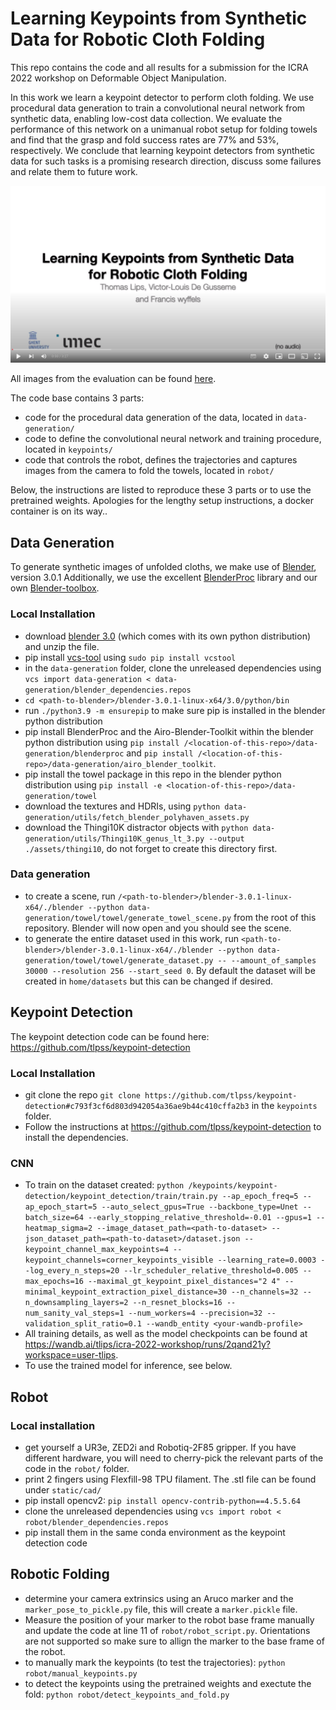# Learning Keypoints from Synthetic Data for Robotic Cloth Folding
This repo contains the code and all results for a submission for the ICRA 2022 workshop on Deformable Object Manipulation.

In this work we learn a keypoint detector to perform cloth folding. We use procedural data generation to train a convolutional neural network from synthetic data, enabling low-cost data collection. We evaluate the performance of this network on a unimanual robot setup for folding towels
and find that the grasp and fold success rates are 77% and 53%, respectively. We conclude that learning keypoint detectors from synthetic data for such tasks is a promising research direction, discuss some failures and relate them to future work.

[![Watch the video](./static/img/video-first-frame.png)](https://youtu.be/T3QdBRcC2NY)

All images from the evaluation can be found [here](https://drive.google.com/drive/folders/1elHCrpqfmvJ7Hl9XkIkyx2jKimwhHobV?usp=sharing).

The code base contains 3 parts:
- code for the procedural data generation of the data, located in `data-generation/`
- code to define the convolutional neural network and training procedure, located in `keypoints/`
- code that controls the robot, defines the trajectories and captures images from the camera to fold the towels, located in `robot/`

Below, the instructions are listed to reproduce these 3 parts or to use the pretrained weights. Apologies for the lengthy setup instructions, a docker container is on its way..

## Data Generation

To generate synthetic images of unfolded cloths, we make use of [Blender](https://www.blender.org/), version 3.0.1
Additionally, we use the excellent [BlenderProc](https://github.com/DLR-RM/BlenderProc) library and our own [Blender-toolbox](https://github.com/airo-ugent/airo-blender-toolkit).
### Local Installation
- download [blender 3.0](https://download.blender.org/release/Blender3.0/) (which comes with its own python distribution) and unzip the file.
- pip install [vcs-tool](https://github.com/dirk-thomas/vcstool) using `sudo pip install vcstool`
- in the `data-generation` folder, clone the unreleased dependencies using `vcs import data-generation < data-generation/blender_dependencies.repos`
- `cd <path-to-blender>/blender-3.0.1-linux-x64/3.0/python/bin`
- run `./python3.9 -m ensurepip` to make sure pip is installed in the blender python distribution
- pip install BlenderProc and the Airo-Blender-Toolkit within the blender python distribution using `pip install /<location-of-this-repo>/data-generation/blenderproc` and `pip install /<location-of-this-repo>/data-generation/airo_blender_toolkit`.
- pip install the towel package in this repo in the blender python distribution using `pip install -e <location-of-this-repo>/data-generation/towel`
- download the textures and HDRIs, using `python data-generation/utils/fetch_blender_polyhaven_assets.py`
- download the Thingi10K distractor objects with `python data-generation/utils/Thingi10K_genus_lt_3.py --output ./assets/thingi10`, do not forget to create this directory first.


### Data generation
- to create a scene, run `/<path-to-blender>/blender-3.0.1-linux-x64/./blender --python data-generation/towel/towel/generate_towel_scene.py` from the root of this repository. Blender will now open and you should see the scene.
- to generate the entire dataset used in this work, run `<path-to-blender>/blender-3.0.1-linux-x64/./blender --python data-generation/towel/towel/generate_dataset.py -- --amount_of_samples 30000 --resolution 256 --start_seed 0`. By default the dataset will be created in `home/datasets` but  this can be changed if desired.

## Keypoint Detection
The keypoint detection code can be found here: https://github.com/tlpss/keypoint-detection

### Local Installation
- git clone the repo `git clone https://github.com/tlpss/keypoint-detection#c793f3cf6d803d942054a36ae9b44c410cffa2b3` in the `keypoints` folder.
- Follow the instructions at https://github.com/tlpss/keypoint-detection to install the dependencies.

### CNN
- To train on the dataset created: `python /keypoints/keypoint-detection/keypoint_detection/train/train.py --ap_epoch_freq=5 --ap_epoch_start=5 --auto_select_gpus=True --backbone_type=Unet --batch_size=64 --early_stopping_relative_threshold=-0.01 --gpus=1 --heatmap_sigma=2 --image_dataset_path=<path-to-dataset> --json_dataset_path=<path-to-dataset>/dataset.json --keypoint_channel_max_keypoints=4 --keypoint_channels=corner_keypoints_visible --learning_rate=0.0003 --log_every_n_steps=20 --lr_scheduler_relative_threshold=0.005 --max_epochs=16 --maximal_gt_keypoint_pixel_distances="2 4" --minimal_keypoint_extraction_pixel_distance=30 --n_channels=32 --n_downsampling_layers=2 --n_resnet_blocks=16 --num_sanity_val_steps=1 --num_workers=4 --precision=32 --validation_split_ratio=0.1 --wandb_entity <your-wandb-profile>`
- All training details, as well as the model checkpoints can be found at https://wandb.ai/tlips/icra-2022-workshop/runs/2qand21y?workspace=user-tlips.
- To use the trained model for inference, see below.

## Robot
### Local installation
- get yourself a UR3e, ZED2i and Robotiq-2F85 gripper. If you have different hardware, you will need to cherry-pick the relevant parts of the code in the `robot/` folder.
- print 2 fingers using Flexfill-98 TPU filament. The .stl file can be found under `static/cad/`
- pip install opencv2: `pip install opencv-contrib-python==4.5.5.64`
- clone the unreleased dependencies using `vcs import robot < robot/blender_dependencies.repos`
- pip install them in the same conda environment as the keypoint detection code

## Robotic Folding
- determine your camera extrinsics using an Aruco marker and the `marker_pose_to_pickle.py` file, this will create a `marker.pickle` file.
- Measure the position of your marker to the robot base frame manually and update the code at line 11 of `robot/robot_script.py`. Orientations are not supported so make sure to allign the marker to the base frame of the robot.
- to manually mark the keypoints (to test the trajectories): `python robot/manual_keypoints.py`
- to detect the keypoints using the pretrained weights and exectute the fold: `python robot/detect_keypoints_and_fold.py`
